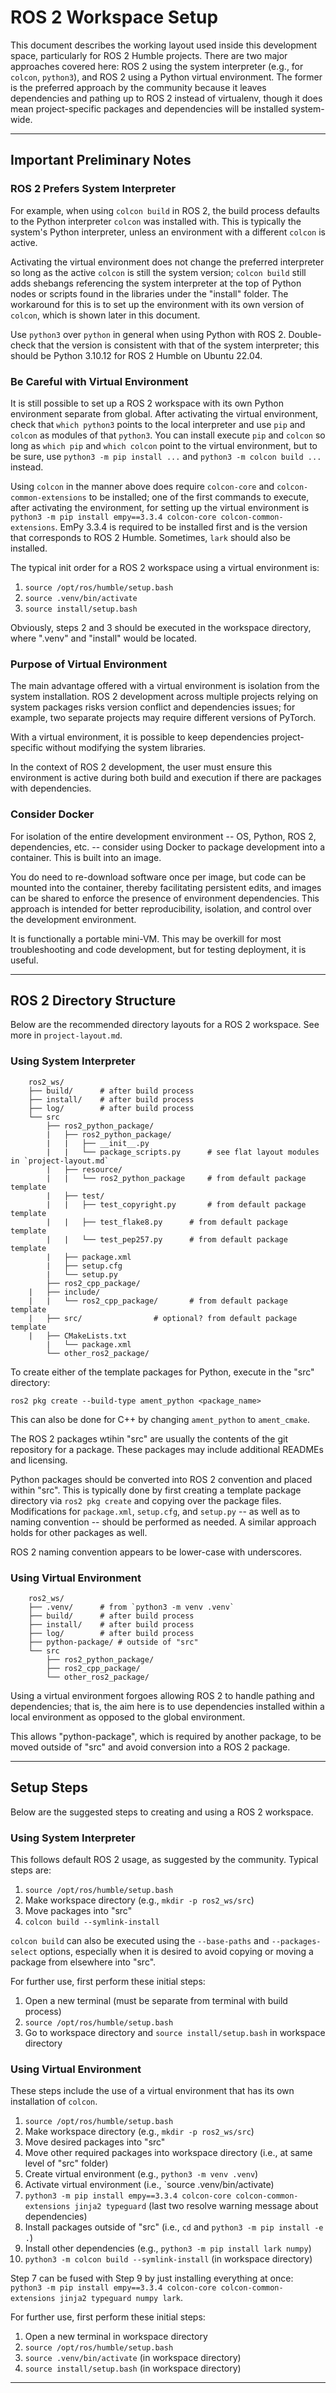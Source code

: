 # ROS 2 Workspace Setup

This document describes the working layout used inside this development space, particularly for ROS 2 Humble projects.  There are two major approaches covered here: ROS 2 using the system interpreter (e.g., for `colcon`, `python3`), and ROS 2 using a Python virtual environment.  The former is the preferred approach by the community because it leaves dependencies and pathing up to ROS 2 instead of virtualenv, though it does mean project-specific packages and dependencies will be installed system-wide.

---

## Important Preliminary Notes

### ROS 2 Prefers System Interpreter

For example, when using `colcon build` in ROS 2, the build process defaults to the Python interpreter `colcon` was installed with.  This is typically the system's Python interpreter, unless an environment with a different `colcon` is active. 

Activating the virtual environment does not change the preferred interpreter so long as the active `colcon` is still the system version; `colcon build` still adds shebangs referencing the system interpreter at the top of Python nodes or scripts found in the libraries under the "install" folder.  The workaround for this is to set up the environment with its own version of `colcon`, which is shown later in this document.

Use `python3` over `python` in general when using Python with ROS 2.  Double-check that the version is consistent with that of the system interpreter; this should be Python 3.10.12 for ROS 2 Humble on Ubuntu 22.04.

### Be Careful with Virtual Environment

It is still possible to set up a ROS 2 workspace with its own Python environment separate from global.  After activating the virtual environment, check that `which python3` points to the local interpreter and use `pip` and `colcon` as modules of that `python3`.  You can install execute `pip` and `colcon` so long as `which pip` and `which colcon` point to the virtual environment, but to be sure, use `python3 -m pip install ...` and `python3 -m colcon build ...` instead.

Using `colcon` in the manner above does require `colcon-core` and `colcon-common-extensions` to be installed; one of the first commands to execute, after activating the environment, for setting up the virtual environment is `python3 -m pip install empy==3.3.4 colcon-core colcon-common-extensions`.  EmPy 3.3.4 is required to be installed first and is the version that corresponds to ROS 2 Humble.  Sometimes, `lark` should also be installed.

The typical init order for a ROS 2 workspace using a virtual environment is:
1) `source /opt/ros/humble/setup.bash`
2) `source .venv/bin/activate`
3) `source install/setup.bash`

Obviously, steps 2 and 3 should be executed in the workspace directory, where ".venv" and "install" would be located.

### Purpose of Virtual Environment

The main advantage offered with a virtual environment is isolation from the system installation.  ROS 2 development across multiple projects relying on system packages risks version conflict and dependencies issues; for example, two separate projects may require different versions of PyTorch.

With a virtual environment, it is possible to keep dependencies project-specific without modifying the system libraries.

In the context of ROS 2 development, the user must ensure this environment is active during both build and execution if there are packages with dependencies.

### Consider Docker

For isolation of the entire development environment -- OS, Python, ROS 2, dependencies, etc. -- consider using Docker to package development into a container.  This is built into an image.

You do need to re-download software once per image, but code can be mounted into the container, thereby facilitating persistent edits, and images can be shared to enforce the presence of environment dependencies.  This approach is intended for better reproducibility, isolation, and control over the development environment.

It is functionally a portable mini-VM.  This may be overkill for most troubleshooting and code development, but for testing deployment, it is useful.

---

## ROS 2 Directory Structure

Below are the recommended directory layouts for a ROS 2 workspace.  See more in `project-layout.md`.

### Using System Interpreter

```text
    ros2_ws/
    ├── build/ 		# after build process
    ├── install/ 	# after build process
    ├── log/ 		# after build process
    └── src
    	├── ros2_python_package/
    	|   ├── ros2_python_package/
    	|   |   ├── __init__.py
    	|   |   └── package_scripts.py 		# see flat layout modules in `project-layout.md`
    	|   ├── resource/
    	|   |   └── ros2_python_package		# from default package template
    	|   ├── test/
    	|   |   ├── test_copyright.py		# from default package template
    	|   |   ├── test_flake8.py 		# from default package template
    	|   |   └── test_pep257.py		# from default package template
    	|   ├── package.xml
    	|   ├── setup.cfg
        |   └── setup.py
    	├── ros2_cpp_package/
  	|   ├── include/
  	|   |   └── ros2_cpp_package/ 		# from default package template
  	|   ├── src/ 				# optional? from default package template
  	|   ├── CMakeLists.txt
        |   └── package.xml
        └── other_ros2_package/
```

To create either of the template packages for Python, execute in the "src" directory:

```
ros2 pkg create --build-type ament_python <package_name>
```

This can also be done for C++ by changing `ament_python` to `ament_cmake`.

The ROS 2 packages wtihin "src" are usually the contents of the git repository for a package.  These packages may include additional READMEs and licensing.

Python packages should be converted into ROS 2 convention and placed within "src".  This is typically done by first creating a template package directory via `ros2 pkg create` and copying over the package files.  Modifications for `package.xml`, `setup.cfg`, and `setup.py` -- as well as to naming convention -- should be performed as needed.  A similar approach holds for other packages as well.

ROS 2 naming convention appears to be lower-case with underscores.

### Using Virtual Environment

```text
    ros2_ws/
    ├── .venv/ 		# from `python3 -m venv .venv`
    ├── build/ 		# after build process
    ├── install/ 	# after build process
    ├── log/ 		# after build process
    ├── python-package/ # outside of "src"
    └── src
    	├── ros2_python_package/
    	├── ros2_cpp_package/
        └── other_ros2_package/
```

Using a virtual environment forgoes allowing ROS 2 to handle pathing and dependencies; that is, the aim here is to use dependencies installed within a local environment as opposed to the global environment.

This allows "python-package", which is required by another package, to be moved outside of "src" and avoid conversion into a ROS 2 package.

---

## Setup Steps

Below are the suggested steps to creating and using a ROS 2 workspace.

### Using System Interpreter

This follows default ROS 2 usage, as suggested by the community.  Typical steps are:

1) `source /opt/ros/humble/setup.bash`
2) Make workspace directory (e.g., `mkdir -p ros2_ws/src`)
3) Move packages into "src"
4) `colcon build --symlink-install`

`colcon build` can also be executed using the `--base-paths` and `--packages-select` options, especially when it is desired to avoid copying or moving a package from elsewhere into "src".

For further use, first perform these initial steps:
1) Open a new terminal (must be separate from terminal with build process)
2) `source /opt/ros/humble/setup.bash`
3) Go to workspace directory and `source install/setup.bash` in workspace directory

### Using Virtual Environment

These steps include the use of a virtual environment that has its own installation of `colcon`.

1) `source /opt/ros/humble/setup.bash`
2) Make workspace directory (e.g., `mkdir -p ros2_ws/src`)
3) Move desired packages into "src"
4) Move other required packages into workspace directory (i.e., at same level of "src" folder)
5) Create virtual environment (e.g., `python3 -m venv .venv`)
6) Activate virtual environment (i.e., `source .venv/bin/activate)
7) `python3 -m pip install empy==3.3.4 colcon-core colcon-common-extensions jinja2 typeguard` (last two resolve warning message about dependencies)
8) Install packages outside of "src" (i.e., `cd` and `python3 -m pip install -e .`)
9) Install other dependencies (e.g., `python3 -m pip install lark numpy`)
10) `python3 -m colcon build --symlink-install` (in workspace directory)

Step 7 can be fused with Step 9 by just installing everything at once: `python3 -m pip install empy==3.3.4 colcon-core colcon-common-extensions jinja2 typeguard numpy lark`.

For further use, first perform these initial steps:
1) Open a new terminal in workspace directory
2) `source /opt/ros/humble/setup.bash`
3) `source .venv/bin/activate` (in workspace directory)
4) `source install/setup.bash` (in workspace directory)

---
